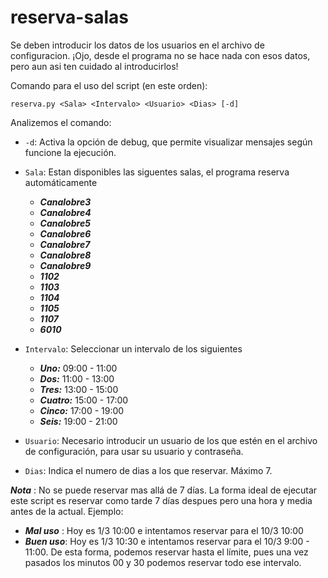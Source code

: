 # reserva-salas

Se deben introducir los datos de los usuarios en el archivo de configuracion. ¡Ojo, desde el programa no se hace nada con esos datos, pero aun asi ten cuidado al introducirlos!

Comando para el uso del script (en este orden):

    reserva.py <Sala> <Intervalo> <Usuario> <Dias> [-d]

Analizemos el comando:

* `-d`: Activa la opción de debug, que permite visualizar mensajes según funcione la ejecución.

* `Sala`: Estan disponibles las siguentes salas, el programa reserva automáticamente
    - ***Canalobre3***
    - ***Canalobre4***
    - ***Canalobre5***
    - ***Canalobre6***
    - ***Canalobre7***
    - ***Canalobre8***
    - ***Canalobre9***
    - ***1102***
    - ***1103***
    - ***1104***
    - ***1105***
    - ***1107***
    - ***6010***


* `Intervalo`: Seleccionar un intervalo de los siguientes
    - ***Uno:*** 09:00 - 11:00
    - ***Dos:*** 11:00 - 13:00
    - ***Tres:*** 13:00 - 15:00
    - ***Cuatro:*** 15:00 - 17:00
    - ***Cinco:*** 17:00 - 19:00
    - ***Seis:*** 19:00 - 21:00


* `Usuario`: Necesario introducir un usuario de los que estén en el archivo de configuración, para usar su usuario y contraseña.

* `Dias`: Indica el numero de dias a los que reservar. Máximo 7.

***Nota*** : No se puede reservar mas allá de 7 días. La forma ideal de ejecutar este script es reservar como tarde 7 días despues pero una hora y media antes de la actual. Ejemplo:

- ***Mal uso*** : Hoy es 1/3 10:00 e intentamos reservar para el 10/3 10:00
- ***Buen uso***: Hoy es 1/3 10:30 e intentamos reservar para el 10/3 9:00 - 11:00. De esta forma, podemos reservar hasta el límite, pues una vez pasados los minutos 00 y 30 podemos reservar todo ese intervalo.
